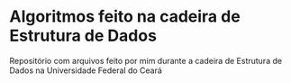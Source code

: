 # Algoritmos feito na cadeira de Estrutura de Dados
Repositório com arquivos feito por mim durante a cadeira de Estrutura de Dados na Universidade Federal do Ceará